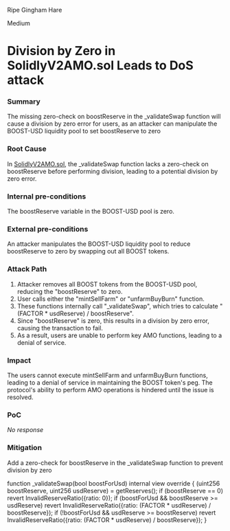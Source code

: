 Ripe Gingham Hare

Medium

# Division by Zero in SolidlyV2AMO.sol Leads to DoS attack

### Summary

The missing zero-check on boostReserve in the _validateSwap function will cause a division by zero error for users, as an attacker can manipulate the BOOST-USD liquidity pool to set boostReserve to zero

### Root Cause

In [SolidlyV2AMO.sol](https://github.com/AXION-MONEY/liquidity-amo/blob/main/contracts/SolidlyV2AMO.sol#L242), the _validateSwap function lacks a zero-check on boostReserve before performing division, leading to a potential division by zero error.

### Internal pre-conditions

The boostReserve variable in the BOOST-USD pool is zero.

### External pre-conditions

An attacker manipulates the BOOST-USD liquidity pool to reduce boostReserve to zero by swapping out all BOOST tokens.

### Attack Path

1. Attacker removes all BOOST tokens from the BOOST-USD pool, reducing the "boostReserve" to zero.
2. User calls either the "mintSellFarm" or "unfarmBuyBurn" function.
3. These functions internally call "_validateSwap", which tries to calculate "(FACTOR * usdReserve) / boostReserve".
4. Since "boostReserve" is zero, this results in a division by zero error, causing the transaction to fail.
5. As a result, users are unable to perform key AMO functions, leading to a denial of service.

### Impact

The users cannot execute mintSellFarm and unfarmBuyBurn functions, leading to a denial of service in maintaining the BOOST token's peg. The protocol's ability to perform AMO operations is hindered until the issue is resolved.

### PoC

_No response_

### Mitigation

Add a zero-check for boostReserve in the _validateSwap function to prevent division by zero

function _validateSwap(bool boostForUsd) internal view override {
(uint256 boostReserve, uint256 usdReserve) = getReserves();
if (boostReserve == 0) revert InvalidReserveRatio({ratio: 0});
if (boostForUsd && boostReserve >= usdReserve)
revert InvalidReserveRatio({ratio: (FACTOR * usdReserve) / boostReserve});
if (!boostForUsd && usdReserve >= boostReserve)
revert InvalidReserveRatio({ratio: (FACTOR * usdReserve) / boostReserve});
}